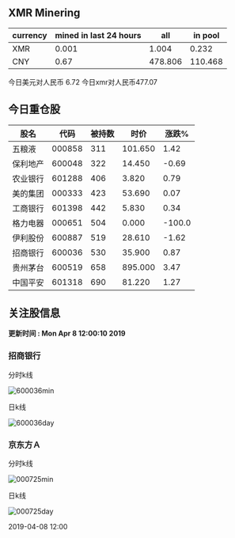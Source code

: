## XMR Minering

|currency|mined in last 24 hours|all|in pool|
|---|---|---|---|
|XMR|0.001|1.004|0.232|
|CNY|0.67|478.806|110.468|

今日美元对人民币 6.72	今日xmr对人民币477.07


## 今日重仓股 

|股名|代码|被持数|时价|涨跌%|
|---|---|---|---|---|
|五粮液|000858|311|101.650|1.42|
|保利地产|600048|322|14.450|-0.69|
|农业银行|601288|406|3.820|0.79|
|美的集团|000333|423|53.690|0.07|
|工商银行|601398|442|5.830|0.34|
|格力电器|000651|504|0.000|-100.0|
|伊利股份|600887|519|28.610|-1.62|
|招商银行|600036|530|35.900|0.87|
|贵州茅台|600519|658|895.000|3.47|
|中国平安|601318|690|81.220|1.27|

## 关注股信息
**更新时间 : Mon Apr  8 12:00:10 2019**
### 招商银行 
分时k线

![600036min](http://image.sinajs.cn/newchart/min/n/sh600036.gif)

日k线

![600036day](http://image.sinajs.cn/newchart/daily/n/sh600036.gif)

### 京东方Ａ 
分时k线

![000725min](http://image.sinajs.cn/newchart/min/n/sz000725.gif)

日k线

![000725day](http://image.sinajs.cn/newchart/daily/n/sz000725.gif)

2019-04-08 12:00